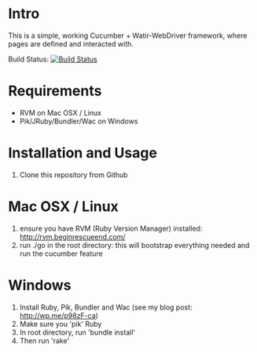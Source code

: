 # Intro

This is a simple, working Cucumber + Watir-WebDriver framework, where pages are defined and interacted with.

Build Status: [![Build Status](https://secure.travis-ci.org/alisterscott/WatirMelonCucumber.png)](http://travis-ci.org/alisterscott/WatirMelonCucumber)

# Requirements

* RVM on Mac OSX / Linux
* Pik/JRuby/Bundler/Wac on Windows

# Installation and Usage

1. Clone this repository from Github

# Mac OSX / Linux

1. ensure you have RVM (Ruby Version Manager) installed: http://rvm.beginrescueend.com/
2. run ./go in the root directory: this will bootstrap everything needed and run the cucumber feature

# Windows

1. Install Ruby, Pik, Bundler and Wac (see my blog post: http://wp.me/p98zF-ca)
2. Make sure you 'pik' Ruby
3. In root directory, run 'bundle install'
4. Then run 'rake'


